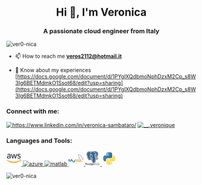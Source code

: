 <h1 align="center">Hi 👋, I'm Veronica</h1>
<h3 align="center">A passionate cloud engineer from Italy</h3>

<p align="left"> <img src="https://komarev.com/ghpvc/?username=ver0-nica&label=Profile%20views&color=0e75b6&style=flat" alt="ver0-nica" /> </p>


- 📫 How to reach me **veros2112@hotmail.it**

- 📄 Know about my experiences [https://docs.google.com/document/d/1PYglXQdbmoNphDzxM2Cp_s8W3Ig6BETMdmkO1Ssot68/edit?usp=sharing](https://docs.google.com/document/d/1PYglXQdbmoNphDzxM2Cp_s8W3Ig6BETMdmkO1Ssot68/edit?usp=sharing)

<h3 align="left">Connect with me:</h3>
<p align="left">
<a href="https://linkedin.com/in/veronica-sambataro/" target="blank"><img align="center" src="https://raw.githubusercontent.com/rahuldkjain/github-profile-readme-generator/master/src/images/icons/Social/linked-in-alt.svg" alt="https://www.linkedin.com/in/veronica-sambataro/" height="30" width="40" /></a>
<a href="https://instagram.com/__.veronique" target="blank"><img align="center" src="https://raw.githubusercontent.com/rahuldkjain/github-profile-readme-generator/master/src/images/icons/Social/instagram.svg" alt="__.veronique" height="30" width="40" /></a>
</p>

<h3 align="left">Languages and Tools:</h3>
<p align="left"> <a href="https://aws.amazon.com" target="_blank" rel="noreferrer"> <img src="https://raw.githubusercontent.com/devicons/devicon/master/icons/amazonwebservices/amazonwebservices-original-wordmark.svg" alt="aws" width="40" height="40"/> </a> <a href="https://azure.microsoft.com/en-in/" target="_blank" rel="noreferrer"> <img src="https://www.vectorlogo.zone/logos/microsoft_azure/microsoft_azure-icon.svg" alt="azure" width="40" height="40"/> </a> <a href="https://www.mathworks.com/" target="_blank" rel="noreferrer"> <img src="https://upload.wikimedia.org/wikipedia/commons/2/21/Matlab_Logo.png" alt="matlab" width="40" height="40"/> </a> <a href="https://www.mysql.com/" target="_blank" rel="noreferrer"> <img src="https://raw.githubusercontent.com/devicons/devicon/master/icons/mysql/mysql-original-wordmark.svg" alt="mysql" width="40" height="40"/> </a> <a href="https://www.postgresql.org" target="_blank" rel="noreferrer"> <img src="https://raw.githubusercontent.com/devicons/devicon/master/icons/postgresql/postgresql-original-wordmark.svg" alt="postgresql" width="40" height="40"/> </a> <a href="https://www.python.org" target="_blank" rel="noreferrer"> <img src="https://raw.githubusercontent.com/devicons/devicon/master/icons/python/python-original.svg" alt="python" width="40" height="40"/> </a> </p>

<p><img align="center" src="https://github-readme-stats.vercel.app/api/top-langs?username=ver0-nica&show_icons=true&locale=en&layout=compact" alt="ver0-nica" /></p>
